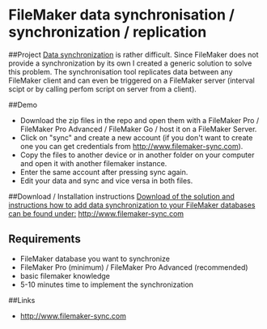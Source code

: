 # FileMaker data synchronisation / synchronization / replication
##Project
[Data synchronization](http://www.filemaker-sync.com) is rather difficult. Since FileMaker does not provide a synchronization by its own I created a generic solution to solve this problem. The synchronisation tool replicates data between any FileMaker client and can even be triggered on a FileMaker server (interval scipt or by calling perfom script on server from a client). 

##Demo
- Download the zip files in the repo and open them with a FileMaker Pro / FileMaker Pro Advanced / FileMaker Go / host it on a FileMaker Server.
- Click on "sync" and create a new account (if you don't want to create one you can get credentials from http://www.filemaker-sync.com).
- Copy the files to another device or in another folder on your computer and open it with another filemaker instance.
- Enter the same account after pressing sync again.
- Edit your data and sync and vice versa in both files.


##Download / Installation instructions
[Download of the solution and instructions how to add data synchronization to your FileMaker databases can be found under:](http://www.filemaker-sync.com)
http://www.filemaker-sync.com

## Requirements
- FileMaker database you want to synchronize
- FileMaker Pro (minimum) / FileMaker Pro Advanced (recommended)
- basic filemaker knowledge
- 5-10 minutes time to implement the synchronization

##Links
- http://www.filemaker-sync.com
